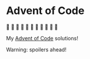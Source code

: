 # Advent of Code

🌟 🌟 🌟 🎄 🎄 🎅 🎄 🎄 🌟 🌟 🌟

My [Advent of Code](https://adventofcode.com/) solutions!

Warning: spoilers ahead!
